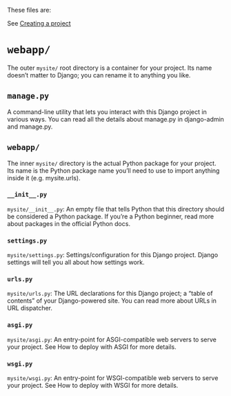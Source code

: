 These files are:

See [Creating a project](https://docs.djangoproject.com/en/4.0/intro/tutorial01/#creating-a-project)

# `webapp/`

The outer `mysite/` root directory is a container for your project. Its name doesn’t matter to Django; you can rename it to anything you like.

## `manage.py`

A command-line utility that lets you interact with this Django project in various ways. You can read all the details about manage.py in django-admin and manage.py.

## `webapp/`

The inner `mysite/` directory is the actual Python package for your project. Its name is the Python package name you’ll need to use to import anything inside it (e.g. mysite.urls).

### `__init__.py`

`mysite/__init__.py`: An empty file that tells Python that this directory should be considered a Python package. If you’re a Python beginner, read more about packages in the official Python docs.


### `settings.py`

`mysite/settings.py`: Settings/configuration for this Django project. Django settings will tell you all about how settings work.

### `urls.py`

`mysite/urls.py`: The URL declarations for this Django project; a “table of contents” of your Django-powered site. You can read more about URLs in URL dispatcher.

### `asgi.py`

`mysite/asgi.py`: An entry-point for ASGI-compatible web servers to serve your project. See How to deploy with ASGI for more details.

### `wsgi.py`

`mysite/wsgi.py`: An entry-point for WSGI-compatible web servers to serve your project. See How to deploy with WSGI for more details.
